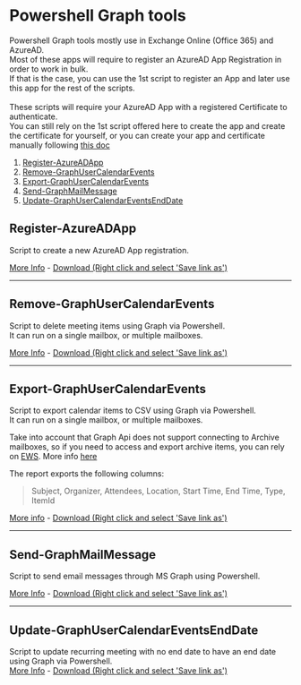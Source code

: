 # Powershell Graph tools
Powershell Graph tools mostly use in Exchange Online (Office 365) and AzureAD.  
Most of these apps will require to register an AzureAD App Registration in order to work in bulk.  
If that is the case, you can use the 1st script to register an App and later use this app for the rest of the scripts.  
<br>
These scripts will require your AzureAD App with a registered Certificate to authenticate.  
You can still rely on the 1st script offered here to create the app and create the certificate for yourself, or you can create your app and certificate manually following [this doc](https://learn.microsoft.com/en-us/azure/active-directory/develop/howto-create-self-signed-certificate)  

1. [Register-AzureADApp](#register-azureadapp)
2. [Remove-GraphUserCalendarEvents](#remove-graphusercalendarevents)
3. [Export-GraphUserCalendarEvents](#export-graphusercalendarevents)
4. [Send-GraphMailMessage](#send-graphmailmessage)
5. [Update-GraphUserCalendarEventsEndDate](#update-graphusercalendareventsenddate)

## Register-AzureADApp
Script to create a new AzureAD App registration.  

[More Info](/Register-AzureADApp/) - [Download (Right click and select 'Save link as')](https://raw.githubusercontent.com/agallego-css/Graphtools/master/Register-AzureADApp/Register-AzureADApp.ps1)  

----

## Remove-GraphUserCalendarEvents
Script to delete meeting items using Graph via Powershell.  
It can run on a single mailbox, or multiple mailboxes.  

[More Info](/Remove-GraphUserCalendarEvents/) - [Download (Right click and select 'Save link as')](https://raw.githubusercontent.com/agallego-css/Graphtools/master/Remove-GraphUserCalendarEvents/Remove-GraphUserCalendarEvents.ps1)  

----

## Export-GraphUserCalendarEvents
Script to export calendar items to CSV using Graph via Powershell.  
It can run on a single mailbox, or multiple mailboxes.  

Take into account that Graph Api does not support connecting to Archive mailboxes, so if you need to access and export archive items, you can rely on [EWS](https://github.com/agallego-css/tools#export-calendar-items-exo). More info [here](https://docs.microsoft.com/en-us/graph/api/resources/mail-api-overview?view=graph-rest-1.0)  

The report exports the following columns:  
> Subject, Organizer, Attendees, Location, Start Time, End Time, Type, ItemId  

[More info](/Export-GraphUserCalendarEvents/) - [Download (Right click and select 'Save link as')](https://raw.githubusercontent.com/agallego-css/Graphtools/master/Export-GraphUserCalendarEvents/Export-GraphUserCalendarEvents.ps1)  

----

## Send-GraphMailMessage

Script to send email messages through MS Graph using Powershell.

[More Info](/Send-GraphMailMessage/) - [Download (Right click and select 'Save link as')](https://raw.githubusercontent.com/agallego-css/Graphtools/master/send-GraphMailMessage/Send-GraphMailMessage.ps1)

----

## Update-GraphUserCalendarEventsEndDate  

Script to update recurring meeting with no end date to have an end date using Graph via Powershell.  
[More Info](/Update-GraphUserCalendarEvents/) - [Download (Right click and select 'Save link as')](https://raw.githubusercontent.com/agallego-css/Graphtools/master/Update-GraphUserCalendarEvents/Update-GraphUserCalendarEventsEndDate.ps1)